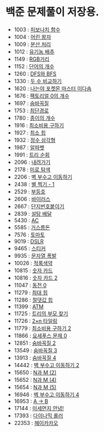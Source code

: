 # 백준 문제풀이 저장용.
- 1003 : [피보나치 함수](https://www.acmicpc.net/problem/1003)
- 1004 : [어린 왕자](https://www.acmicpc.net/problem/1004)
- 1009 : [분산 처리](https://www.acmicpc.net/problem/1009)
- 1012 : [유기농 배추](https://www.acmicpc.net/problem/1012)
- 1149 : [RGB거리](https://www.acmicpc.net/problem/1149)
- 1152 : [단어의 개수](https://www.acmicpc.net/problem/1152)
- 1260 : [DFS와 BFS](https://www.acmicpc.net/problem/1260)
- 1330 : [두 수 비교하기](https://www.acmicpc.net/problem/1330)
- 1620 : [나는야 포켓몬 마스터 이다솜](https://www.acmicpc.net/problem/1620)
- 1676 : [팩토리얼 0의 개수](https://www.acmicpc.net/problem/1676)
- 1697 : [숨바꼭질](https://www.acmicpc.net/problem/1697)
- 1753 : [최단경로](https://www.acmicpc.net/problem/1753)
- 1780 : [종이의 개수](https://www.acmicpc.net/problem/1780)
- 1916 : [최소비용 구하기](https://www.acmicpc.net/problem/1916)
- 1927 : [최소 힙](https://www.acmicpc.net/problem/1927)
- 1932 : [정수 삼각형](https://www.acmicpc.net/problem/1932)
- 1987 : [알파벳](https://www.acmicpc.net/problem/1987)
- 1991 : [트리 순회](https://www.acmicpc.net/problem/1991)
- 2096 : [내려가기](https://www.acmicpc.net/problem/2096)
- 2178 : [미로 탐색](https://www.acmicpc.net/problem/2178)
- 2206 : [벽 부수고 이동하기](https://www.acmicpc.net/problem/2206)
- 2438 : [별 찍기 - 1](https://www.acmicpc.net/problem/2438)
- 2529 : [부등호](https://www.acmicpc.net/problem/2529)
- 2606 : [바이러스](https://www.acmicpc.net/problem/2606)
- 2667 : [단지번호붙이기](https://www.acmicpc.net/problem/2667)
- 2839 : [설탕 배달](https://www.acmicpc.net/problem/2839)
- 5430 : [AC](https://www.acmicpc.net/problem/5430)
- 5585 : [거스름돈](https://www.acmicpc.net/problem/5585)
- 7576 : [토마토](https://www.acmicpc.net/problem/7576)
- 9019 : [DSLR](https://www.acmicpc.net/problem/9019)
- 9465 : [스티커](https://www.acmicpc.net/problem/9465)
- 9935 : [문자열 폭발](https://www.acmicpc.net/problem/9935)
- 10026 : [적록색약](https://www.acmicpc.net/problem/10026)
- 10815 : [숫자 카드](https://www.acmicpc.net/problem/10815)
- 10816 : [숫자 카드 2](https://www.acmicpc.net/problem/10816)
- 11047 : [동전 0](https://www.acmicpc.net/problem/11047)
- 11279 : [최대 힙](https://www.acmicpc.net/problem/11279)
- 11286 : [절댓값 힙](https://www.acmicpc.net/problem/11286)
- 11399 : [ATM](https://www.acmicpc.net/problem/11399)
- 11725 : [트리의 부모 찾기](https://www.acmicpc.net/problem/11725)
- 11726 : [2×n 타일링](https://www.acmicpc.net/problem/11726)
- 11779 : [최소비용 구하기 2](https://www.acmicpc.net/problem/11779)
- 11866 : [요세푸스 문제 0](https://www.acmicpc.net/problem/11866)
- 12851 : [숨바꼭질 2](https://www.acmicpc.net/problem/12851)
- 13549 : [숨바꼭질 3](https://www.acmicpc.net/problem/13549)
- 13913 : [숨바꼭질 4](https://www.acmicpc.net/problem/13913)
- 14442 : [벽 부수고 이동하기 2](https://www.acmicpc.net/problem/14442)
- 15650 : [N과 M (2)](https://www.acmicpc.net/problem/15650)
- 15652 : [N과 M (4)](https://www.acmicpc.net/problem/15652)
- 15654 : [N과 M (5)](https://www.acmicpc.net/problem/15654)
- 16946 : [벽 부수고 이동하기 4](https://www.acmicpc.net/problem/16946)
- 16953 : [A → B](https://www.acmicpc.net/problem/16953)
- 17144 : [미세먼지 안녕!](https://www.acmicpc.net/problem/17144)
- 17393 : [다이나믹 롤러](https://www.acmicpc.net/problem/17393)
- 22353 : [헤이카카오](https://www.acmicpc.net/problem/22353)